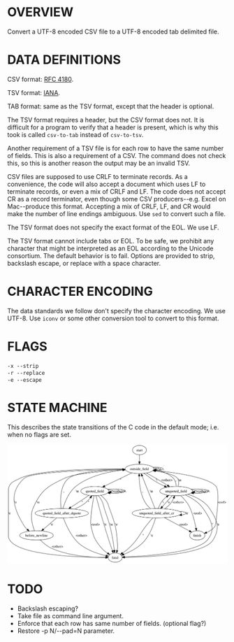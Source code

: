 # OVERVIEW

Convert a UTF-8 encoded CSV file to a UTF-8 encoded tab delimited file.

# DATA DEFINITIONS

CSV format: [RFC 4180](https://tools.ietf.org/html/rfc4180).

TSV format: [IANA](https://www.iana.org/assignments/media-types/text/tab-separated-values).

TAB format: same as the TSV format, except that the header is optional.

The TSV format requires a header, but the CSV format does not.  It is difficult for a program to verify that a header is present, which is why this took is called `csv-to-tab` instead of `csv-to-tsv`.

Another requirement of a TSV file is for each row to have the same number of fields.  This is also a requirement of a CSV.  The command does not check this, so this is another reason the output may be an invalid TSV.

CSV files are supposed to use CRLF to terminate records.  As a convenience, the code will also accept a document which uses LF to terminate records, or even a mix of CRLF and LF.  The code does not accept CR as a record terminator, even though some CSV producers--e.g. Excel on Mac--produce this format.  Accepting a mix of CRLF, LF, and CR would make the number of line endings ambiguous.  Use `sed` to convert such a file.

The TSV format does not specify the exact format of the EOL.  We use LF.

The TSV format cannot include tabs or EOL.  To be safe, we prohibit any character that might be interpreted as an EOL according to the Unicode consortium.  The default behavior is to fail.  Options are provided to strip, backslash escape, or replace with a space character.

# CHARACTER ENCODING

The data standards we follow don't specify the character encoding.  We use UTF-8.  Use `iconv` or some other conversion tool to convert to this format.

# FLAGS

    -x --strip
    -r --replace
    -e --escape

# STATE MACHINE

This describes the state transitions of the C code in the default mode; i.e. when no flags are set.

<img src="state.png">

# TODO

* Backslash escaping?
* Take file as command line argument.
* Enforce that each row has same number of fields. (optional flag?)
* Restore -p N/--pad=N parameter.
